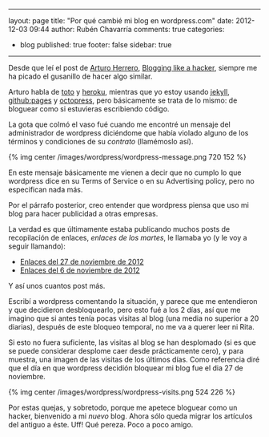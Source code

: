 
---
layout: page
title: "Por qu&eacute; cambi&eacute; mi blog en wordpress.com"
date: 2012-12-03 09:44
author: Rubén Chavarría
comments: true
categories: 
- blog
published: true
footer: false
sidebar: true
---

Desde que leí el post de [Arturo Herrero](http://arturoherrero.com/about), 
[Blogging like a hacker](http://arturoherrero.com/2010/12/20/blogging-like-a-hacker), 
siempre me ha picado el gusanillo de hacer algo similar.

Arturo habla de [toto](http://cloudhead.io/toto) y [heroku](http://heroku.com), 
mientras que yo estoy usando [jekyll](http://jekyllrb.com), [github:pages](http://pages.github.com) y
[octopress](http://octopress.org/docs), pero básicamente se trata de lo mismo: de bloguear 
como si estuvieras escribiendo código.

La gota que colmó el vaso fué cuando me encontré un mensaje del administrador de wordpress
diciéndome que había violado alguno de los términos y condiciones de su *contrato* 
(llamémoslo así).

<!-- more -->

{% img center /images/wordpress/wordpress-message.png 720 152 %}

En este mensaje básicamente me vienen a decir que no cumplo lo que wordpress dice en su Terms of Service
o en su Advertising policy, pero no especifican nada más.

Por el párrafo posterior, creo entender que wordpress piensa que uso mi blog para hacer publicidad
a otras empresas.

La verdad es que últimamente estaba publicando muchos posts de recopilación de enlaces, *enlaces de los
martes*, le llamaba yo (y le voy a seguir llamando):

- [Enlaces del 27 de noviembre de 2012](http://rchavarria.wordpress.com/2012/11/27/enlaces-de-los-martes-27-11-2012)
- [Enlaces del 6 de noviembre de 2012](http://rchavarria.wordpress.com/2012/11/06/enlaces-de-los-martes-06-11-2012)

Y así unos cuantos post más. 

Escribí a wordpress comentando la situación, y parece que me entendieron y que decidieron desbloquearlo,
pero esto fué a los 2 días, así que me imagino que si antes tenía pocas visitas al blog (una media no
superior a 20 diarias), después de este bloqueo temporal, no me va a querer leer ni Rita.

Si esto no fuera suficiente, las visitas al blog se han desplomado (si es que se puede considerar
desplome caer desde prácticamente cero), y para muestra, una imagen de las visitas de los últimos
días. Como referencia diré que el día en que wordpress decidión bloquear mi blog fue el dia 27 de noviembre.

{% img center /images/wordpress/wordpress-visits.png 524 226 %}

Por estas quejas, y sobretodo, porque me apetece bloguear como un hacker, bienvenido a mi *nuevo* blog.
Ahora sólo queda migrar los artículos del antiguo a éste. Uff! Qué pereza. Poco a poco amigo.
